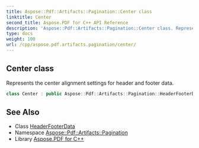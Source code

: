```yaml
---
title: Aspose::Pdf::Artifacts::Pagination::Center class
linktitle: Center
second_title: Aspose.PDF for C++ API Reference
description: 'Aspose::Pdf::Artifacts::Pagination::Center class. Represents the center alignment settings for header and footer data in C++.'
type: docs
weight: 100
url: /cpp/aspose.pdf.artifacts.pagination/center/
---
```

## Center class


Represents the center alignment settings for header and footer data.

```cpp
class Center : public Aspose::Pdf::Artifacts::Pagination::HeaderFooterData
```

## See Also

* Class [HeaderFooterData](../headerfooterdata/)
* Namespace [Aspose::Pdf::Artifacts::Pagination](../)
* Library [Aspose.PDF for C++](../../)
